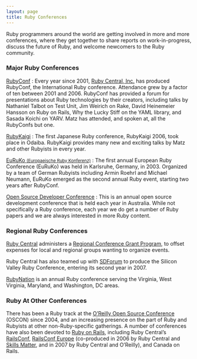 ```yaml
---
layout: page
title: Ruby Conferences
---
```


Ruby programmers around the world are getting involved in more and more
conferences, where they get together to share reports on
work-in-progress, discuss the future of Ruby, and welcome newcomers to
the Ruby community.

### Major Ruby Conferences

[RubyConf][1]
: Every year since 2001, [Ruby Central, Inc.][2] has produced RubyConf,
  the International Ruby conference. Attendance grew by a factor of ten
  between 2001 and 2006. RubyConf has provided a forum for presentations
  about Ruby technologies by their creators, including talks by
  Nathaniel Talbot on Test Unit, Jim Weirich on Rake, David Heinemeier
  Hansson on Ruby on Rails, Why the Lucky Stiff on the  YAML library,
  and Sasada Koichi on YARV. Matz has attended, and spoken at, all the
  RubyConfs but one.

[RubyKaigi][3]
: The first Japanese Ruby conference, RubyKaigi 2006, took place in
  Odaiba. RubyKaigi provides many new and exciting talks by Matz and
  other Rubyists in every year.

[EuRuKo <small>(Europaeische Ruby Konferenz)</small>][4]
: The first annual European Ruby Conference (EuRuKo) was held in
  Karlsruhe, Germany, in 2003. Organized by a team of German Rubyists
  including Armin Roehrl and Michael Neumann, EuRuKo emerged as the
  second annual Ruby event, starting two years after RubyConf.

[Open Source Developer Conference][5]
: This is an annual open source development conference that is held each
  year in Australia. While not specifically a Ruby conference, each year
  we do get a number of Ruby papers and we are always interested in more
  Ruby content.

### Regional Ruby Conferences

[Ruby Central][2] administers a [Regional Conference Grant Program][6],
to offset expenses for local and regional groups wanting to organize
events.

Ruby Central has also teamed up with [SDForum][7] to produce the Silicon
Valley Ruby Conference, entering its second year in 2007.

[RubyNation][8] is an annual Ruby conference serving the Virginia, West
Virginia, Maryland, and Washington, DC areas.

### Ruby At Other Conferences

There has been a Ruby track at the [O’Reilly Open Source Conference][9]
(OSCON) since 2004, and an increasing presence on the part of Ruby and
Rubyists at other non-Ruby-specific gatherings. A number of conferences
have also been devoted to [Ruby on Rails][10], including Ruby Central’s
[RailsConf][11], [RailsConf Europe][12] (co-produced in 2006 by Ruby
Central and [Skills Matter][13], and in 2007 by Ruby Central and
O’Reilly), and Canada on Rails.

[1]: http://rubyconf.org/ 
[2]: http://www.rubycentral.org 
[3]: http://jp.rubyist.net/RubyKaigi2008/ 
[4]: http://www.approximity.com/cgi-bin/europeRuby/tiki.cgi?c=v&amp;p=Euruko07 
[5]: http://www.osdc.com.au/ 
[6]: http://www.rubycentral.org/rcg2006.pdf 
[7]: http://www.sdforum.org 
[8]: http://rubynation.org/ 
[9]: http://conferences.oreillynet.com/os2006/ 
[10]: http://www.rubyonrails.org 
[11]: http://www.railsconf.org 
[12]: http://europe.railsconf.org 
[13]: http://www.skillsmatter.com 
